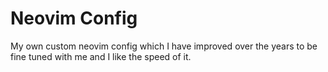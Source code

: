 # Neovim Config 

My own custom neovim config which I have improved over the years to be fine
tuned with me and I like the speed of it.
